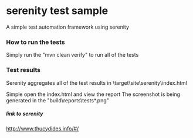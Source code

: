 # serenity test sample
A simple test automation framework using serenity

### How to run the tests
Simply run the "mvn clean verify" to run all of the tests

### Test results
Serenity aggregates all of the test results in \target\site\serenity\index.html

Simple open the index.html and view the report
The screenshot is being generated in the "build\reports\tests\*.png"

##### link to serenity
http://www.thucydides.info/#/